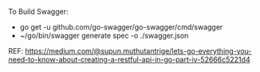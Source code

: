 To Build Swagger:

 - go get -u github.com/go-swagger/go-swagger/cmd/swagger
 - ~/go/bin/swagger generate spec -o ./swagger.json

 REF:  https://medium.com/@supun.muthutantrige/lets-go-everything-you-need-to-know-about-creating-a-restful-api-in-go-part-iv-52666c5221d4